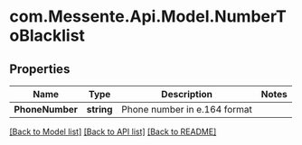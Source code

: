 # com.Messente.Api.Model.NumberToBlacklist
## Properties

Name | Type | Description | Notes
------------ | ------------- | ------------- | -------------
**PhoneNumber** | **string** | Phone number in e.164 format | 

[[Back to Model list]](../README.md#documentation-for-models) [[Back to API list]](../README.md#documentation-for-api-endpoints) [[Back to README]](../README.md)

